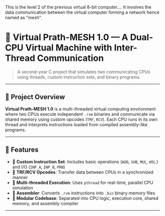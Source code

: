 This is the level 2 of the previous virtual 8-bit computer....
It involves the data communication between the virtual computer forming a network 
hence named as "mesh".

# 🧠 Virtual Prath-MESH 1.0 — A Dual-CPU Virtual Machine with Inter-Thread Communication

> A second-year C project that simulates two communicating CPUs using threads, custom instruction sets, and binary programs.

---

## 🚀 Project Overview

**Virtual Prath-MESH 1.0** is a multi-threaded virtual computing environment where two CPUs execute independent `.rvm` binaries and communicate via shared memory using custom opcodes (`TRF`, `RCV`). Each CPU runs in its own thread and interprets instructions loaded from compiled assembly-like programs.

---

## 🧩 Features

- 🧠 **Custom Instruction Set**: Includes basic operations (`ADD`, `SUB`, `MUL`, etc.) and I/O (`INP_A`, `INP_B`, `PRN`)
- 🔄 **TRF/RCV Opcodes**: Transfer data between CPUs in a synchronized manner
- 🧵 **Multi-threaded Execution**: Uses `pthread` for real-time, parallel CPU simulation
- 🧾 **Assembler**: Converts `.rvm` instructions into `.bin` binary memory files
- 📂 **Modular Codebase**: Separated into CPU logic, execution core, shared memory, and assembly compiler

---




